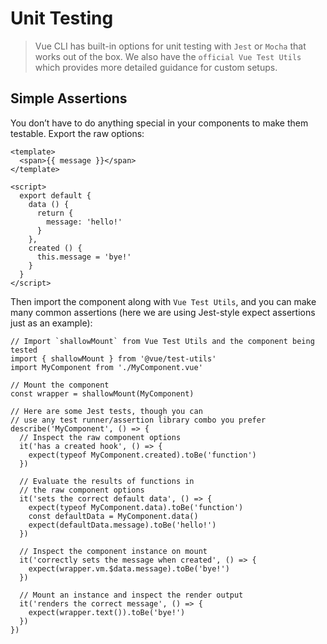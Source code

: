# Unit Testing
>Vue CLI has built-in options for unit testing with `Jest` or `Mocha` that works out of the box. We also have the `official Vue Test Utils` which provides more detailed guidance for custom setups.

## Simple Assertions

You don’t have to do anything special in your components to make them testable. Export the raw options:



```
<template>
  <span>{{ message }}</span>
</template>

<script>
  export default {
    data () {
      return {
        message: 'hello!'
      }
    },
    created () {
      this.message = 'bye!'
    }
  }
</script>
```

Then import the component along with `Vue Test Utils`, and you can make many common assertions (here we are using Jest-style expect assertions just as an example):

```
// Import `shallowMount` from Vue Test Utils and the component being tested
import { shallowMount } from '@vue/test-utils'
import MyComponent from './MyComponent.vue'

// Mount the component
const wrapper = shallowMount(MyComponent)

// Here are some Jest tests, though you can
// use any test runner/assertion library combo you prefer
describe('MyComponent', () => {
  // Inspect the raw component options
  it('has a created hook', () => {
    expect(typeof MyComponent.created).toBe('function')
  })

  // Evaluate the results of functions in
  // the raw component options
  it('sets the correct default data', () => {
    expect(typeof MyComponent.data).toBe('function')
    const defaultData = MyComponent.data()
    expect(defaultData.message).toBe('hello!')
  })

  // Inspect the component instance on mount
  it('correctly sets the message when created', () => {
    expect(wrapper.vm.$data.message).toBe('bye!')
  })

  // Mount an instance and inspect the render output
  it('renders the correct message', () => {
    expect(wrapper.text()).toBe('bye!')
  })
})
```
